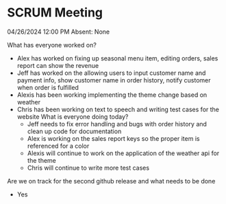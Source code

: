 # SCRUM Meeting
04/26/2024 12:00 PM
Absent: None

What has everyone worked on?
- Alex has worked on fixing up seasonal menu item, editing orders, sales report can show the revenue
- Jeff has worked on the allowing users to input customer name and payment info, show customer name in order history, notify customer when order is fulfilled
- Alexis has been working implementing the theme change based on weather
- Chris has been working on text to speech and writing test cases for the website
What is everyone doing today?
    - Jeff needs to fix error handling and bugs with order history and clean up code for documentation
    - Alex is working on the sales report keys so the proper item is referenced for a color
    - Alexis will continue to work on the application of the weather api for the theme
    - Chris will continue to write more test cases

Are we on track for the second github release and what needs to be done
- Yes